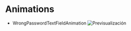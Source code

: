 
# Animations

- WrongPasswordTextFieldAnimation
![Previsualización](/Animations/WrongPasswordTextFieldAnimation/WrongPasswordTextFieldAnimation.gif)

